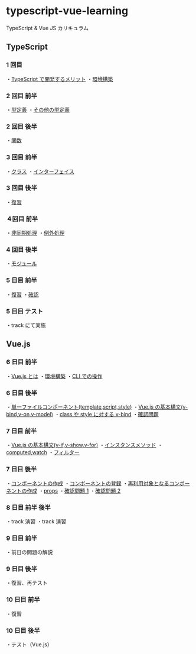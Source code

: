 # typescript-vue-learning

TypeScript &amp; Vue JS カリキュラム

## TypeScript

### 1 回目

・[TypeScript で開発するメリット](./TypeScript_Doc/1_am-TypeScriptで開発するメリット.md)
・[環境構築](./TypeScript_Doc/1_am-環境構築.md)

### 2 回目 前半

・[型定義](./TypeScript_Doc/2_am_型定義.md)
・[その他の型定義](./TypeScript_Doc/2_am_その他の型定義.md)

### 2 回目 後半

・[関数](./TypeScript_Doc/2_pm_関数.md)

### 3 回目 前半

・[クラス](./TypeScript_Doc/3_am_クラス.md)
・[インターフェイス](./TypeScript_Doc/3_am_インターフェイス.md)

### 3 回目 後半

・[復習](./TypeScript_Doc/3_pm_復習.md)

### ４回目 前半

・[非同期処理](./TypeScript_Doc/4_am_非同期処理.md)
・[例外処理](./TypeScript_Doc/4_am_例外処理.md)

### 4 回目 後半

・[モジュール](./TypeScript_Doc/4_pm_モジュール.md)

### 5 日目 前半

・[復習](./TypeScript_Doc/5_am_復習.md)
・[確認](./TypeScript_Doc/5_pm_テスト.md)

### 5 日目 テスト

・track にて実施

## Vue.js

### 6 日目 前半

・[Vue.js とは](./Vue.js_Doc/6_am-Vue.jsとは.md)
・[環境構築](./Vue.js_Doc/6_am-環境構築.md)
・[CLI での操作](./Vue.js_Doc/6_am-CLIでの操作.md)

### 6 日目 後半

・[単一ファイルコンポーネント(template,script,style)](./Vue.js_Doc/6_pm-単一ファイルコンポーネント.md)
・[Vue.js の基本構文(v-bind,v-on,v-model)](<Vue.js_Doc/6_pm-Vue.jsの基本構文(v-bind,v-on,v-model).md>)
・[class や style に対する v-bind](./Vue.js_Doc/6_pm-classやstyleに対するv-bind.md)
・[確認問題](./Vue.js_Doc/6_確認問題.md)

### 7 日目 前半

・[Vue.js の基本構文(v-if,v-show,v-for)](<./Vue.js_Doc/7_am-Vue.jsの基本構文(v-if,v-show,v-for).md>)
・[インスタンスメソッド](./Vue.js_Doc/7_am-インスタンスメソッド.md)
・[computed,watch](./Vue.js_Doc/7_am-computed,watch.md)
・[フィルター](./Vue.js_Doc/7_am-%E3%83%95%E3%82%A3%E3%83%AB%E3%82%BF%E3%83%BC.md)

### 7 日目 後半

・[コンポーネントの作成](./Vue.js_Doc/7_pm-コンポーネントの作成.md)
・[コンポーネントの登録](./Vue.js_Doc/7_pm-コンポーネントの登録.md)
・[再利用対象となるコンポーネントの作成](./Vue.js_Doc/7_pm-再利用対象となるコンポーネントの作成.md)
・[props](./Vue.js_Doc/7_pm-親子間のデータの受け渡し.md)
・[確認問題 1](./Vue.js_Doc/7_確認問題1.md)
・[確認問題 2](./Vue.js_Doc/7_確認問題2.md)

### 8 日目 前半 後半

・track 演習
・track 演習

### 9 日目 前半

・前日の問題の解説

### 9 日目 後半

・復習、再テスト

### 10 日目 前半

・復習

### 10 日目 後半

・テスト（Vue.js）
